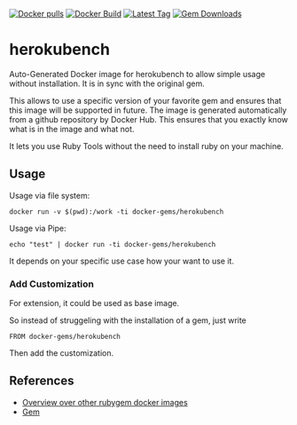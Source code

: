 [![Docker pulls](https://img.shields.io/docker/pulls/rubygem/herokubench.svg)](https://hub.docker.com/r/rubygem/herokubench/)
[![Docker Build](https://img.shields.io/docker/automated/rubygem/herokubench.svg)](https://hub.docker.com/r/rubygem/herokubench/)
[![Latest Tag](https://img.shields.io/github/tag/docker-rubygem/herokubench.svg)](https://hub.docker.com/r/rubygem/herokubench/)
[![Gem Downloads](https://img.shields.io/gem/dt/herokubench.svg)](https://rubygems.org/gems/herokubench/)
# herokubench

Auto-Generated Docker image for herokubench to allow simple usage without installation.
It is in sync with the original gem.

This allows to use a specific version of your favorite gem and ensures that this image will be supported in future.
The image is generated automatically from a github repository by Docker Hub.
This ensures that you exactly know what is in the image and what not.

It lets you use Ruby Tools without the need to install ruby on your machine.

## Usage

Usage via file system:

`docker run -v $(pwd):/work -ti docker-gems/herokubench`

Usage via Pipe:

`echo "test" | docker run -ti docker-gems/herokubench`

It depends on your specific use case how your want to use it.

### Add Customization

For extension, it could be used as base image.

So instead of struggeling with the installation of a gem, just write

`FROM docker-gems/herokubench`

Then add the customization.

## References

 - [Overview over other rubygem docker images](https://github.com/thinkbot/docker-rubygem)
 - [Gem](https://rubygems.org/gems/herokubench/)
